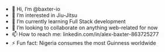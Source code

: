 - 👋 Hi, I’m @baxter-io
- 👀 I’m interested in Jiu-Jitsu
- 🌱 I’m currently learning Full Stack development
- 💞️ I’m looking to collaborate on anything web-related for now
- 📫 How to reach me: linkedin.com/in/alex-baxter-863725277
- ⚡ Fun fact: Nigeria consumes the most Guinness worldwide

<!---
baxter-io/baxter-io is a ✨ special ✨ repository because its `README.md` (this file) appears on your GitHub profile.
You can click the Preview link to take a look at your changes.
--->

